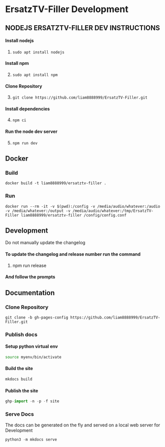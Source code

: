 # ErsatzTV-Filler Development

## NODEJS ERSATZTV-FILLER DEV INSTRUCTIONS
#### Install nodejs
1. `sudo apt install nodejs`
#### Install npm
2. `sudo apt install npm`
#### Clone Repository
3. `git clone https://github.com/liam8888999/ErsatzTV-Filler.git`
#### Install dependencies
4. `npm ci`
#### Run the node dev server
5. `npm run dev`



## Docker

### Build

```shell
docker build -t liam8888999/ersatztv-filler .
```

### Run

```shell
docker run --rm -it -v $(pwd):/config -v /media/audio/whatever:/audio -v /media/whatever:/output -v /media/audio/whatever:/tmp/ErsatzTV-Filler liam8888999/ersatztv-filler /config/config.conf
```

## Development
Do not manually update the changelog
#### To update the changelog and release number run the command
1. npm run release
#### And follow the prompts


## Documentation

### Clone Repository
`git clone -b gh-pages-config https://github.com/liam8888999/ErsatzTV-Filler.git`

### Publish docs

#### Setup python virtual env
```bash
source myenv/bin/activate
```

#### Build the site
```python
mkdocs build
```

#### Publish the site
```python
ghp-import -n -p -f site
```


### Serve Docs
The docs can be generated on the fly and served on a local web server for Development
```python
python3 -m mkdocs serve
```
